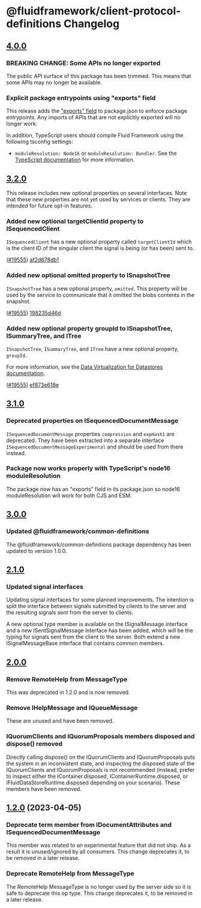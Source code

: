 # @fluidframework/client-protocol-definitions Changelog

## [4.0.0](https://github.com/microsoft/FluidFramework/releases/tag/client-protocol-definitions_v4.0.0)

### BREAKING CHANGE: Some APIs no longer exported

The public API surface of this package has been trimmed. This means that some APIs may no longer be available.

### Explicit package entrypoints using "exports" field

This release adds the ["exports" field](https://nodejs.org/docs/latest-v18.x/api/packages.html#exports) to package.json
to enforce package entrypoints. Any imports of APIs that are not explicitly exported will no longer work.

In addition, TypeScript users should compile Fluid Framework using the following tsconfig settings:

-   `moduleResolution: Node16` or `moduleResolution: Bundler`. See the
    [TypeScript documentation](https://www.typescriptlang.org/tsconfig#moduleResolution) for more information.

## [3.2.0](https://github.com/microsoft/FluidFramework/releases/tag/client-protocol-definitions_v3.2.0)

This release includes new optional properties on several interfaces. Note that these new properties are not yet used by
services or clients. They are intended for future opt-in features.

### Added new optional targetClientId property to ISequencedClient

`ISequencedClient` has a new optional property called `targetClientId` which is the client ID of the singular client the
signal is being (or has been) sent to.

([#19555](https://github.com/microsoft/FluidFramework/issues/19555)) [af2d678db1](https://github.com/microsoft/FluidFramework/commits/af2d678db1216475a444bd35354c8284e6729973)

### Added new optional omitted property to ISnapshotTree

`ISnapshotTree` has a new optional property, `omitted`. This property will be used by the service to communicate that it
omitted the blobs contents in the snapshot.

([#19555](https://github.com/microsoft/FluidFramework/issues/19676)) [198235d46d](https://github.com/microsoft/FluidFramework/commits/af2d678db1216475a444bd35354c8284e6729973)

### Added new optional property groupId to ISnapshotTree, ISummaryTree, and ITree

`ISnapshotTree`, `ISummaryTree`, and `ITree` have a new optional property, `groupId`.

For more information, see the [Data Virtualization for Datastores documentation](https://github.com/microsoft/FluidFramework/blob/main/packages/runtime/container-runtime/README.md#data-virtualization-for-datastores-work-in-progress).

([#19555](https://github.com/microsoft/FluidFramework/issues/19273)) [ef873e618e](https://github.com/microsoft/FluidFramework/commits/ef873e618e8e42ca32a6fe8180c25c63a1a166b7)

## [3.1.0](https://github.com/microsoft/FluidFramework/releases/tag/client-protocol-definitions_v3.1.0)

### Deprecated properties on ISequencedDocumentMessage

`ISequencedDocumentMessage` properties `compression` and `expHash1` are deprecated. They have been extracted into a
separate interface `ISequencedDocumentMessageExperimental` and should be used from there instead.

### Package now works properly with TypeScript's node16 moduleResolution

The package now has an "exports" field in its package.json so node16 moduleResolution will work
for both CJS and ESM.

## [3.0.0](https://github.com/microsoft/FluidFramework/releases/tag/client-protocol-definitions_v3.0.0)

### Updated @fluidframework/common-definitions

The @fluidframework/common-definitions package dependency has been updated to version 1.0.0.

## [2.1.0](https://github.com/microsoft/FluidFramework/releases/tag/client-protocol-definitions_v2.1.0)

### Updated signal interfaces

Updating signal interfaces for some planned improvements. The intention is split the interface between signals submitted by clients to the server and the resulting signals sent from the server to clients.

A new optional type member is available on the ISignalMessage interface and a new ISentSignalMessage interface has been added, which will be the typing for signals sent from the client to the server. Both extend a new ISignalMessageBase interface that contains common members.

## [2.0.0](https://github.com/microsoft/FluidFramework/releases/tag/client-protocol-definitions_v2.0.0)

### Remove RemoteHelp from MessageType

This was deprecated in 1.2.0 and is now removed.

### Remove IHelpMessage and IQueueMessage

These are unused and have been removed.

### IQuorumClients and IQuorumProposals members disposed and dispose() removed

Directly calling dispose() on the IQuorumClients and IQuorumProposals puts the system in an inconsistent state, and inspecting the disposed state of the IQuorumClients and IQuorumProposals is not recommended (instead, prefer to inspect either the IContainer.disposed, IContainerRuntime.disposed, or IFluidDataStoreRuntime.disposed depending on your scenario). These members have been removed.

## [1.2.0](https://github.com/microsoft/FluidFramework/releases/tag/client-protocol-definitions_v1.2.0) (2023-04-05)

### Deprecate term member from IDocumentAttributes and ISequencedDocumentMessage

This member was related to an experimental feature that did not ship. As a result it is unused/ignored by all consumers.
This change deprecates it, to be removed in a later release.

### Deprecate RemoteHelp from MessageType

The RemoteHelp MessageType is no longer used by the server side so it is safe to deprecate this op type.
This change deprecates it, to be removed in a later release.
